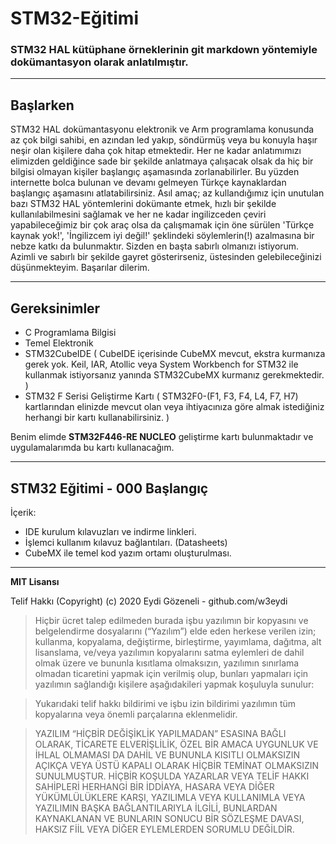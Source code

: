 # STM32-Eğitimi

### STM32 HAL kütüphane örneklerinin git markdown yöntemiyle dokümantasyon olarak anlatılmıştır.

----------------------------

## Başlarken

STM32 HAL dokümantasyonu elektronik ve Arm programlama konusunda az çok bilgi sahibi, en azından led yakıp, söndürmüş veya bu konuyla haşır neşir olan kişilere daha çok hitap etmektedir. Her ne kadar anlatımımızı elimizden geldiğince sade bir şekilde anlatmaya çalışacak olsak da hiç bir bilgisi olmayan kişiler başlangıç aşamasında zorlanabilirler. Bu yüzden internette bolca bulunan ve devamı gelmeyen Türkçe kaynaklardan başlangıç aşamasını atlatabilirsiniz. Asıl amaç; az kullandığımız için unutulan bazı STM32 HAL yöntemlerini dokümante etmek, hızlı bir şekilde kullanılabilmesini sağlamak ve her ne kadar ingilizceden çeviri yapabileceğimiz bir çok araç olsa da çalışmamak için öne sürülen 'Türkçe kaynak yok!', 'İngilizcem iyi değil!' şeklindeki söylemlerin(!) azalmasına bir nebze katkı da bulunmaktır. Sizden en başta sabırlı olmanızı istiyorum. Azimli ve sabırlı bir şekilde gayret gösterirseniz, üstesinden gelebileceğinizi düşünmekteyim. Başarılar dilerim.

---

## Gereksinimler

- C Programlama Bilgisi
- Temel Elektronik
- STM32CubeIDE ( CubeIDE içerisinde CubeMX mevcut, ekstra kurmanıza gerek yok. Keil, IAR, Atollic veya System Workbench for STM32 ile kullanmak istiyorsanız yanında STM32CubeMX kurmanız gerekmektedir. )
- STM32 F Serisi Geliştirme Kartı ( STM32F0-(F1, F3, F4, L4, F7, H7) kartlarından elinizde mevcut olan veya ihtiyacınıza göre almak istediğiniz herhangi bir kartı kullanabilirsiniz. )

Benim elimde **STM32F446-RE NUCLEO** geliştirme kartı bulunmaktadır ve uygulamalarımda bu kartı kullanacağım.

---

## STM32 Eğitimi - 000 Başlangıç

İçerik:
- IDE kurulum kılavuzları ve indirme linkleri.
- İşlemci kullanım kılavuz bağlantıları. (Datasheets)
- CubeMX ile temel kod yazım ortamı oluşturulması.

---

**MIT Lisansı**

Telif Hakkı (Copyright) (c) 2020 Eydi Gözeneli - github.com/w3eydi

>Hiçbir ücret talep edilmeden burada işbu yazılımın bir kopyasını ve belgelendirme dosyalarını (“Yazılım”) elde eden herkese verilen izin; kullanma, kopyalama, değiştirme, birleştirme, yayımlama, dağıtma, alt lisanslama, ve/veya yazılımın kopyalarını satma eylemleri de dahil olmak üzere ve bununla kısıtlama olmaksızın, yazılımın sınırlama olmadan ticaretini yapmak için verilmiş olup, bunları yapmaları için yazılımın sağlandığı kişilere aşağıdakileri yapmak koşuluyla sunulur:

>Yukarıdaki telif hakkı bildirimi ve işbu izin bildirimi yazılımın tüm kopyalarına veya önemli parçalarına eklenmelidir. 

>YAZILIM “HİÇBİR DEĞİŞİKLİK YAPILMADAN” ESASINA BAĞLI OLARAK, TİCARETE ELVERİŞLİLİK, ÖZEL BİR AMACA UYGUNLUK VE İHLAL OLMAMASI DA DAHİL VE BUNUNLA KISITLI OLMAKSIZIN AÇIKÇA VEYA ÜSTÜ KAPALI OLARAK HİÇBİR TEMİNAT OLMAKSIZIN SUNULMUŞTUR. HİÇBİR KOŞULDA YAZARLAR VEYA TELİF HAKKI SAHİPLERİ HERHANGİ BİR İDDİAYA, HASARA VEYA DİĞER YÜKÜMLÜLÜKLERE KARŞI, YAZILIMLA VEYA KULLANIMLA VEYA YAZILIMIN BAŞKA BAĞLANTILARIYLA İLGİLİ, BUNLARDAN KAYNAKLANAN VE BUNLARIN SONUCU BİR SÖZLEŞME DAVASI, HAKSIZ FİİL VEYA DİĞER EYLEMLERDEN SORUMLU DEĞİLDİR.